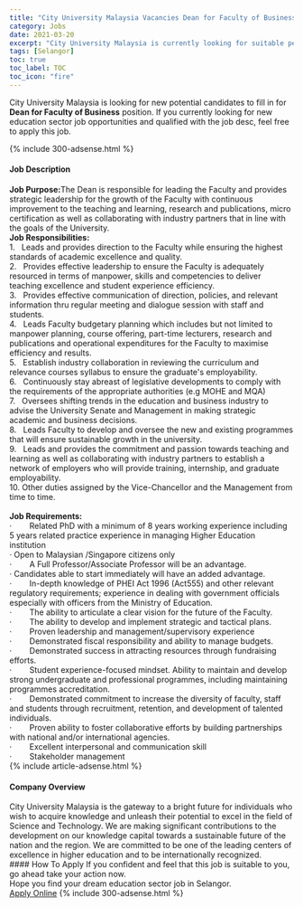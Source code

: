 ```yaml
---
title: "City University Malaysia Vacancies Dean for Faculty of Business" 
category: Jobs 
date: 2021-03-20 
excerpt: "City University Malaysia is currently looking for suitable person to fill in the Dean for Faculty of Business which positioned at Selangor" 
tags: [Selangor] 
toc: true 
toc_label: TOC 
toc_icon: "fire" 
--- 
```


<p>City University Malaysia is looking for new potential candidates to fill in for <b>Dean for Faculty of Business</b> position. If you currently looking for new education sector job opportunities and qualified with the job desc, feel free to apply this job.
</p>{% include 300-adsense.html %} 
<div><div><h4>Job Description</h4></div><div><div><span><div><div><strong>Job Purpose:</strong>The Dean is responsible for leading the Faculty and provides strategic leadership for the growth of the Faculty with continuous improvement to the teaching and learning, research and publications, micro certification as well as collaborating with industry partners that in line with the goals of the University.<br><strong>Job Responsibilities:</strong><div>1.&#160;&#160; Leads and provides direction to the Faculty while ensuring the highest standards of academic excellence and quality.</div>2.&#160;&#160; Provides effective leadership to ensure the Faculty is adequately resourced in terms of manpower, skills and competencies to deliver teaching excellence and student experience efficiency.<div>3.&#160;&#160; Provides effective communication of direction, policies, and relevant information thru regular meeting and dialogue session with staff and students.</div>4.&#160;&#160; Leads Faculty budgetary planning which includes but not limited to manpower planning, course offering, part-time lecturers, research and publications and operational expenditures for the Faculty to maximise efficiency and results.<div>5.&#160;&#160; Establish industry collaboration in reviewing the curriculum and relevance courses syllabus to ensure the graduate's employability.</div>6.&#160;&#160; Continuously stay abreast of legislative developments to comply with the requirements of the appropriate authorities (e.g MOHE and MQA)<div>7.&#160;&#160; Oversees shifting trends in the education and business industry to advise the University Senate and Management in making strategic academic and business decisions.</div>8.&#160;&#160; Leads Faculty to develop and oversee the new and existing programmes that will ensure sustainable growth in the university.<div>9.&#160;&#160; Leads and provides the commitment and passion towards teaching and learning as well as collaborating with industry partners to establish a network of employers who will provide training, internship, and graduate employability.</div>10. Other duties assigned by the Vice-Chancellor and the Management from time to time.<div><br><strong>Job Requirements:</strong></div>&#183;&#160;&#160;&#160;&#160;&#160;&#160;&#160; Related PhD with a minimum of 8 years working experience including 5 years related practice experience in managing Higher Education institution<div>&#183; Open to Malaysian /Singapore citizens only</div>&#183;&#160;&#160;&#160;&#160;&#160;&#160;&#160; A Full Professor/Associate Professor will be an advantage.<div>&#183; Candidates able to start immediately will have an added advantage.</div>&#183;&#160;&#160;&#160;&#160;&#160;&#160;&#160; In-depth knowledge of PHEI Act 1996 (Act555) and other relevant regulatory requirements; experience in dealing with government officials especially with officers from the Ministry of Education.<div>&#183;&#160;&#160;&#160;&#160;&#160;&#160;&#160; The ability to articulate a clear vision for the future of the Faculty.</div>&#183;&#160;&#160;&#160;&#160;&#160;&#160;&#160; The ability to develop and implement strategic and tactical plans.<div>&#183;&#160;&#160;&#160;&#160;&#160;&#160;&#160; Proven leadership and management/supervisory experience</div>&#183;&#160;&#160;&#160;&#160;&#160;&#160;&#160; Demonstrated fiscal responsibility and ability to manage budgets.<div>&#183;&#160;&#160;&#160;&#160;&#160;&#160;&#160; Demonstrated success in attracting resources through fundraising efforts.</div>&#183;&#160;&#160;&#160;&#160;&#160;&#160;&#160; Student experience-focused mindset. Ability to maintain and develop strong undergraduate and professional programmes, including maintaining programmes accreditation.<div>&#183;&#160;&#160;&#160;&#160;&#160;&#160;&#160; Demonstrated commitment to increase the diversity of faculty, staff and students through recruitment, retention, and development of talented individuals.</div>&#183;&#160;&#160;&#160;&#160;&#160;&#160;&#160; Proven ability to foster collaborative efforts by building partnerships with national and/or international agencies.<div>&#183;&#160;&#160;&#160;&#160;&#160;&#160;&#160; Excellent interpersonal and communication skill</div>&#183;&#160;&#160;&#160;&#160;&#160;&#160;&#160; Stakeholder management</div></div></span></div></div></div> 
{% include article-adsense.html %} 
<div><div><h4>Company Overview</h4></div><div><div><span><div><div>
	City University Malaysia is the gateway to a bright future for individuals who wish to acquire knowledge and unleash their potential to excel in the field of Science and Technology. We are making significant contributions to the development on our knowledge capital towards a sustainable future of the nation and the region. We are committed to be one of the leading centers of excellence in higher education and to be internationally recognized.</div></div></span></div></div></div> 
#### How To Apply 
If you confident and feel that this job is suitable to you, go ahead take your action now. <br/> 
Hope you find your dream education sector job in Selangor. <br/> 
<a href="https://www.jobstreet.com.my/en/job/dean-for-faculty-of-business-4512518?jobId=jobstreet-my-job-4512518" class="btn btn--info" target="_blank" rel="nofollow noopenner">Apply Online</a> 
{% include 300-adsense.html %} 